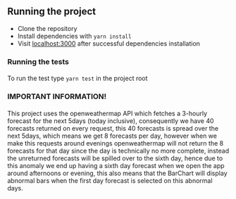 ## Running the project

* Clone the repository
* Install dependencies with `yarn install`
* Visit [localhost:3000](localhost:3000) after successful dependencies installation


### Running the tests

#### 
To run the test type `yarn test` in the project root


### IMPORTANT INFORMATION!

#### 
This project uses the openweathermap API which fetches a 3-hourly forecast for the next 5days (today inclusive), 
consequently we have 40 forecasts returned on every request, this 40 forecasts is spread over the next 5days, 
which means we get 8 forecasts per day, however when we make this requests around evenings openweathermap will
not return the 8 forecasts for that day since the day is technically no more complete, instead the unreturned forecasts 
will be spilled over to the sixth day, hence due to this anomaly we end up having a sixth day forecast when we open 
the app around afternoons or evening, this also means that the BarChart will display abnormal bars when the 
first day forecast is selected on this abnormal days.